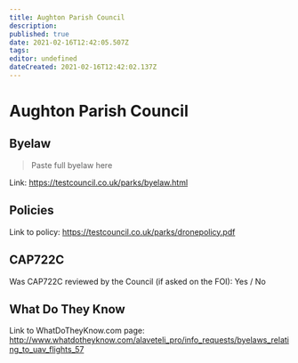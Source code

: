 ```yaml
---
title: Aughton Parish Council
description: 
published: true
date: 2021-02-16T12:42:05.507Z
tags: 
editor: undefined
dateCreated: 2021-02-16T12:42:02.137Z
---
```


# Aughton Parish Council


## Byelaw
> Paste full byelaw here

Link:
https://testcouncil.co.uk/parks/byelaw.html

## Policies
Link to policy:
https://testcouncil.co.uk/parks/dronepolicy.pdf

## CAP722C

Was CAP722C reviewed by the Council (if asked on the FOI): Yes / No

## What Do They Know

Link to WhatDoTheyKnow.com page:
http://www.whatdotheyknow.com/alaveteli_pro/info_requests/byelaws_relating_to_uav_flights_57

